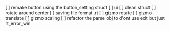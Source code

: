 [ ] remake button using the button_setting struct
[ ] ui 
[ ] clean struct
[ ] rotate around center
[ ] saving file format .rt
[ ] gizmo rotate
[ ] gizmo translate
[ ] gizmo scaling
[ ] refactor the parse obj to d'ont use exit but just rt_error_win

